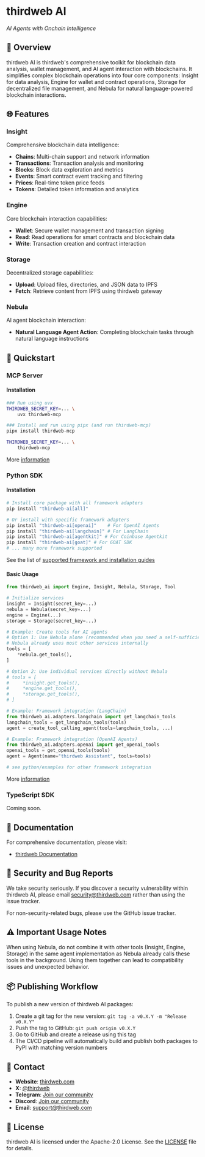 # thirdweb AI

_AI Agents with Onchain Intelligence_

## 📖 Overview

thirdweb AI is thirdweb's comprehensive toolkit for blockchain data analysis, wallet management, and AI agent interaction with blockchains. It simplifies complex blockchain operations into four core components: Insight for data analysis, Engine for wallet and contract operations, Storage for decentralized file management, and Nebula for natural language-powered blockchain interactions.

## 🌐 Features

### Insight
Comprehensive blockchain data intelligence:
- **Chains**: Multi-chain support and network information
- **Transactions**: Transaction analysis and monitoring
- **Blocks**: Block data exploration and metrics
- **Events**: Smart contract event tracking and filtering
- **Prices**: Real-time token price feeds
- **Tokens**: Detailed token information and analytics

### Engine
Core blockchain interaction capabilities:
- **Wallet**: Secure wallet management and transaction signing
- **Read**: Read operations for smart contracts and blockchain data
- **Write**: Transaction creation and contract interaction

### Storage
Decentralized storage capabilities:
- **Upload**: Upload files, directories, and JSON data to IPFS
- **Fetch**: Retrieve content from IPFS using thirdweb gateway

### Nebula
AI agent blockchain interaction:
- **Natural Language Agent Action**: Completing blockchain tasks through natural language instructions

## 🚀 Quickstart

### MCP Server

#### Installation

```bash
### Run using uvx
THIRDWEB_SECRET_KEY=... \
    uvx thirdweb-mcp

### Install and run using pipx (and run thirdweb-mcp)
pipx install thirdweb-mcp

THIRDWEB_SECRET_KEY=... \
    thirdweb-mcp
```

More [information](python/thirdweb-mcp)

### Python SDK

#### Installation

```bash
# Install core package with all framework adapters
pip install "thirdweb-ai[all]"

# Or install with specific framework adapters
pip install "thirdweb-ai[openai]"    # For OpenAI Agents
pip install "thirdweb-ai[langchain]" # For LangChain
pip install "thirdweb-ai[agentkit]" # For Coinbase Agentkit
pip install "thirdweb-ai[goat]" # For GOAT SDK
# ... many more framework supported
```

See the list of [supported framework and installation guides](python/thirdweb-ai#install-with-framework-specific-adapters)

#### Basic Usage

```python
from thirdweb_ai import Engine, Insight, Nebula, Storage, Tool

# Initialize services
insight = Insight(secret_key=...)
nebula = Nebula(secret_key=...)
engine = Engine(...)
storage = Storage(secret_key=...)

# Example: Create tools for AI agents
# Option 1: Use Nebula alone (recommended when you need a self-sufficient blockchain agent)
# Nebula already uses most other services internally
tools = [
    *nebula.get_tools(),
]

# Option 2: Use individual services directly without Nebula
# tools = [
#     *insight.get_tools(),
#     *engine.get_tools(),
#     *storage.get_tools(),
# ]

# Example: Framework integration (LangChain)
from thirdweb_ai.adapters.langchain import get_langchain_tools
langchain_tools = get_langchain_tools(tools)
agent = create_tool_calling_agent(tools=langchain_tools, ...)

# Example: Framework integration (OpenAI Agents)
from thirdweb_ai.adapters.openai import get_openai_tools
openai_tools = get_openai_tools(tools)
agent = Agent(name="thirdweb Assistant", tools=tools)

# see python/examples for other framework integration
```

More [information](python/thirdweb-ai)

### TypeScript SDK

Coming soon.

## 📜 Documentation

For comprehensive documentation, please visit:

- [thirdweb Documentation](https://portal.thirdweb.com/)

## 🚨 Security and Bug Reports

We take security seriously. If you discover a security vulnerability within thirdweb AI, please email security@thirdweb.com rather than using the issue tracker.

For non-security-related bugs, please use the GitHub issue tracker.

## ⚠️ Important Usage Notes

When using Nebula, do not combine it with other tools (Insight, Engine, Storage) in the same agent implementation as Nebula already calls these tools in the background. Using them together can lead to compatibility issues and unexpected behavior.

## 📦 Publishing Workflow

To publish a new version of thirdweb AI packages:

1. Create a git tag for the new version: `git tag -a v0.X.Y -m "Release v0.X.Y"`
2. Push the tag to GitHub: `git push origin v0.X.Y`
3. Go to GitHub and create a release using this tag
4. The CI/CD pipeline will automatically build and publish both packages to PyPI with matching version numbers

## 📧 Contact

- **Website**: [thirdweb.com](https://thirdweb.com)
- **X**: [@thirdweb](https://x.com/thirdweb)
- **Telegram**: [Join our community](https://t.me/officialthirdweb)
- **Discord**: [Join our community](https://discord.gg/thirdweb)
- **Email**: support@thirdweb.com

## 📝 License

thirdweb AI is licensed under the Apache-2.0 License. See the [LICENSE](./LICENSE) file for details.
